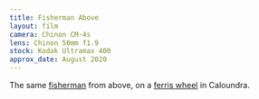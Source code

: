 ```yaml
---
title: Fisherman Above
layout: film
camera: Chinon CM-4s
lens: Chinon 50mm f1.9
stock: Kodak Ultramax 400
approx_date: August 2020
---
```


The same [fisherman](/film/002-fisherman) from above, on a [ferris wheel](/film/004-ferris-wheel) in Caloundra.